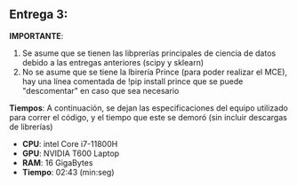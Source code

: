 ## Entrega 3:
**IMPORTANTE**: 
1. Se asume que se tienen las libprerías principales de ciencia de datos debido a las entregas anteriores (scipy y sklearn)
2. No se asume que se tiene la lbirería Prince (para poder realizar el MCE), hay una línea comentada de !pip install prince que se puede "descomentar" en caso que sea necesario

**Tiempos**:
A continuación, se dejan las especificaciones del equipo utilizado para correr el código, y el tiempo que este se demoró (sin incluir descargas de librerías)
- **CPU**: intel Core i7-11800H
- **GPU**: NVIDIA T600 Laptop
- **RAM**: 16 GigaBytes
- **Tiempo**: 02:43 (min:seg)
